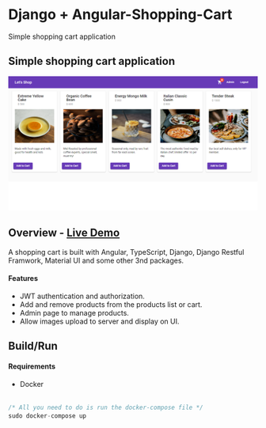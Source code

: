 # Django + Angular-Shopping-Cart
Simple shopping cart application

## Simple shopping cart application

<p align="center">

  <img src="./demo.png">
</p>

## Overview - [Live Demo](https://test.com)

A shopping cart is built with Angular, TypeScript, Django, Django Restful Framwork, Material UI and some other 3nd packages. 

#### Features

- JWT authentication and authorization.
- Add and remove products from the products list or cart.  
- Admin page to manage products.
- Allow images upload to server and display on UI.

<!--
## Getting started

Try playing with the code on CodeSandbox :)

[![Edit app](https://codesandbox.io/static/img/play-codesandbox.svg)](https://codesandbox.io/s/74rykw70qq)
 -->

## Build/Run

#### Requirements

- Docker

```javascript

/* All you need to do is run the docker-compose file */
sudo docker-compose up


```
